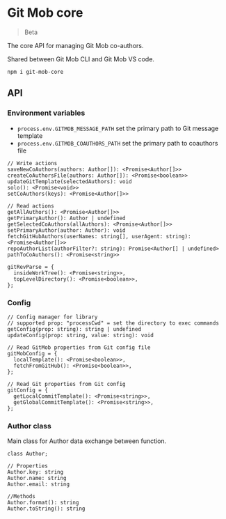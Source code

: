 # Git Mob core

> Beta

The core API for managing Git Mob co-authors.

Shared between Git Mob CLI and Git Mob VS code.

```
npm i git-mob-core
```

## API

### Environment variables

- `process.env.GITMOB_MESSAGE_PATH` set the primary path to Git message template
- `process.env.GITMOB_COAUTHORS_PATH` set the primary path to coauthors file

```TS
// Write actions
saveNewCoAuthors(authors: Author[]): <Promise<Author[]>>
createCoAuthorsFile(authors: Author[]): <Promise<boolean>>
updateGitTemplate(selectedAuthors): void
solo(): <Promise<void>>
setCoAuthors(keys): <Promise<Author[]>>

// Read actions
getAllAuthors(): <Promise<Author[]>>
getPrimaryAuthor(): Author | undefined
getSelectedCoAuthors(allAuthors): <Promise<Author[]>>
setPrimaryAuthor(author: Author): void
fetchGitHubAuthors(userNames: string[], userAgent: string): <Promise<Author[]>>
repoAuthorList(authorFilter?: string): Promise<Author[] | undefined>
pathToCoAuthors(): <Promise<string>>

gitRevParse = {
  insideWorkTree(): <Promise<string>>,
  topLevelDirectory(): <Promise<boolean>>,
};
```

### Config

```TS
// Config manager for library
// supported prop: "processCwd" = set the directory to exec commands
getConfig(prop: string): string | undefined
updateConfig(prop: string, value: string): void

// Read GitMob properties from Git config file
gitMobConfig = {
  localTemplate(): <Promise<boolean>>,
  fetchFromGitHub(): <Promise<boolean>>,
};

// Read Git properties from Git config
gitConfig = {
  getLocalCommitTemplate(): <Promise<string>>,
  getGlobalCommitTemplate(): <Promise<string>>,
};
```

### Author class

Main class for Author data exchange between function.

```TS
class Author;

// Properties
Author.key: string
Author.name: string
Author.email: string

//Methods
Author.format(): string
Author.toString(): string
```
